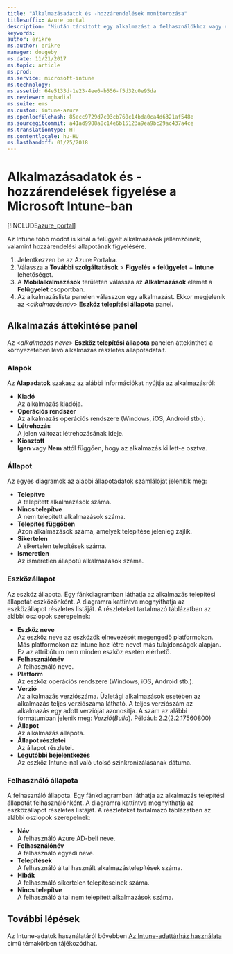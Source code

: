 ```yaml
---
title: "Alkalmazásadatok és -hozzárendelések monitorozása"
titlesuffix: Azure portal
description: "Miután társított egy alkalmazást a felhasználókhoz vagy eszközökhöz, ezekkel az információkkal monitorozhatja az alkalmazás állapotát."
keywords: 
author: erikre
ms.author: erikre
manager: dougeby
ms.date: 11/21/2017
ms.topic: article
ms.prod: 
ms.service: microsoft-intune
ms.technology: 
ms.assetid: 64e5133d-1e23-4ee6-b556-f5d32c0e95da
ms.reviewer: mghadial
ms.suite: ems
ms.custom: intune-azure
ms.openlocfilehash: 85ecc9729d7c03cb760c14bda0ca4d6321af548e
ms.sourcegitcommit: a41ad9988a8c14e6b15123a9ea9bc29ac437a4ce
ms.translationtype: HT
ms.contentlocale: hu-HU
ms.lasthandoff: 01/25/2018
---
```

# <a name="how-to-monitor-app-information-and-assignments-with-microsoft-intune"></a>Alkalmazásadatok és -hozzárendelések figyelése a Microsoft Intune-ban

[!INCLUDE[azure_portal](./includes/azure_portal.md)]

Az Intune több módot is kínál a felügyelt alkalmazások jellemzőinek, valamint hozzárendelési állapotának figyelésére.

1. Jelentkezzen be az Azure Portalra.
2. Válassza a **További szolgáltatások** > **Figyelés + felügyelet** + **Intune** lehetőséget.
3. A **Mobilalkalmazások** területen válassza az **Alkalmazások** elemet a **Felügyelet** csoportban.
5. Az alkalmazáslista panelen válasszon egy alkalmazást. Ekkor megjelenik az <*alkalmazásnév*> **Eszköz telepítési állapota** panel.

## <a name="app-overview-blade"></a>Alkalmazás áttekintése panel

Az <*alkalmazás neve*> **Eszköz telepítési állapota** panelen áttekintheti a környezetében lévő alkalmazás részletes állapotadatait.

### <a name="essentials"></a>Alapok

Az **Alapadatok** szakasz az alábbi információkat nyújtja az alkalmazásról:

 - **Kiadó**  
Az alkalmazás kiadója.
 - **Operációs rendszer**  
Az alkalmazás operációs rendszere (Windows, iOS, Android stb.).
 - **Létrehozás**  
A jelen változat létrehozásának ideje.
 - **Kiosztott**  
**Igen** vagy **Nem** attól függően, hogy az alkalmazás ki lett-e osztva.

### <a name="status"></a>Állapot
Az egyes diagramok az alábbi állapotadatok számlálóját jelenítik meg:

 - **Telepítve**  
A telepített alkalmazások száma.
 - **Nincs telepítve**  
A nem telepített alkalmazások száma.
 - **Telepítés függőben**  
Azon alkalmazások száma, amelyek telepítése jelenleg zajlik.
 - **Sikertelen**  
A sikertelen telepítések száma.
 - **Ismeretlen**  
Az ismeretlen állapotú alkalmazások száma.

### <a name="device-status"></a>Eszközállapot

Az eszköz állapota. Egy fánkdiagramban láthatja az alkalmazás telepítési állapotát eszközönként. A diagramra kattintva megnyithatja az eszközállapot részletes listáját. A részleteket tartalmazó táblázatban az alábbi oszlopok szerepelnek:

 - **Eszköz neve**  
Az eszköz neve az eszközök elnevezését megengedő platformokon. Más platformokon az Intune hoz létre nevet más tulajdonságok alapján. Ez az attribútum nem minden eszköz esetén elérhető.
 - **Felhasználónév**  
A felhasználó neve.
 - **Platform**  
Az eszköz operációs rendszere (Windows, iOS, Android stb.).
 - **Verzió**  
Az alkalmazás verziószáma. Üzletági alkalmazások esetében az alkalmazás teljes verziószáma látható. A teljes verziószám az alkalmazás egy adott verzióját azonosítja. A szám az alábbi formátumban jelenik meg: _Verzió_(_Build_). Például: 2.2(2.2.17560800)
 - **Állapot**  
Az alkalmazás állapota.
 - **Állapot részletei**  
Az állapot részletei.
 - **Legutóbbi bejelentkezés**  
Az eszköz Intune-nal való utolsó szinkronizálásának dátuma.


### <a name="user-status"></a>Felhasználó állapota

A felhasználó állapota. Egy fánkdiagramban láthatja az alkalmazás telepítési állapotát felhasználónként. A diagramra kattintva megnyithatja az eszközállapot részletes listáját. A részleteket tartalmazó táblázatban az alábbi oszlopok szerepelnek:
 - **Név**  
A felhasználó Azure AD-beli neve.
 - **Felhasználónév**  
A felhasználó egyedi neve.
 - **Telepítések**  
A felhasználó által használt alkalmazástelepítések száma.
 - **Hibák**  
A felhasználó sikertelen telepítéseinek száma.
 - **Nincs telepítve**  
A felhasználó által nem telepített alkalmazások száma.


## <a name="next-steps"></a>További lépések

Az Intune-adatok használatáról bővebben [Az Intune-adattárház használata](reports-nav-create-intune-reports.md) című témakörben tájékozódhat.